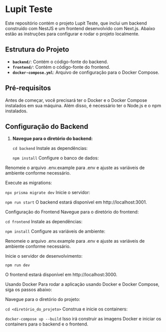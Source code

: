 # Lupit Teste

Este repositório contém o projeto Lupit Teste, que inclui um backend construído com NestJS e um frontend desenvolvido com Next.js. Abaixo estão as instruções para configurar e rodar o projeto localmente.

## Estrutura do Projeto

- **`backend/`**: Contém o código-fonte do backend.
- **`frontend/`**: Contém o código-fonte do frontend.
- **`docker-compose.yml`**: Arquivo de configuração para o Docker Compose.

## Pré-requisitos

Antes de começar, você precisará ter o Docker e o Docker Compose instalados em sua máquina. Além disso, é necessário ter o Node.js e o npm instalados.

## Configuração do Backend

1. **Navegue para o diretório do backend:**

   ```cd backend```
Instale as dependências:

   ```npm install```
Configure o banco de dados:

Renomeie o arquivo .env.example para .env e ajuste as variáveis de ambiente conforme necessário.

Execute as migrations:

  ```npx prisma migrate dev```
Inicie o servidor:

  ```npm run start```
O backend estará disponível em http://localhost:3001.

Configuração do Frontend
Navegue para o diretório do frontend:

  ```cd frontend```
Instale as dependências:

  ```npm install```
Configure as variáveis de ambiente:

Renomeie o arquivo .env.example para .env e ajuste as variáveis de ambiente conforme necessário.

Inicie o servidor de desenvolvimento:

  ```npm run dev```

O frontend estará disponível em http://localhost:3000.

Usando Docker
Para rodar a aplicação usando Docker e Docker Compose, siga os passos abaixo:

Navegue para o diretório do projeto:

  ```cd <diretório_do_projeto>```
Construa e inicie os containers:

  ```docker-compose up --build```
Isso irá construir as imagens Docker e iniciar os containers para o backend e o frontend.
